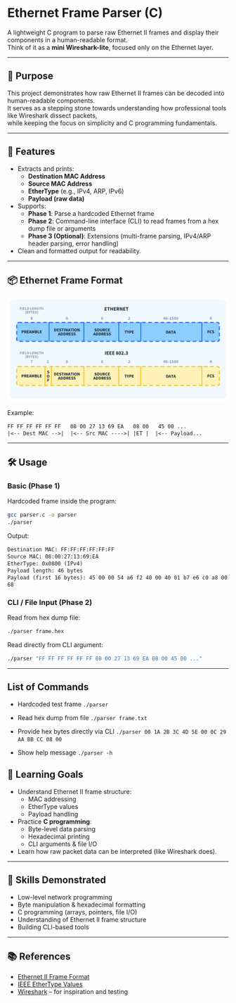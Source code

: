 # Ethernet Frame Parser (C)

A lightweight C program to parse raw Ethernet II frames and display their components in a human-readable format.  
Think of it as a **mini Wireshark-lite**, focused only on the Ethernet layer.

---

## 🎯 Purpose

This project demonstrates how raw Ethernet II frames can be decoded into human-readable components.  
It serves as a stepping stone towards understanding how professional tools like Wireshark dissect packets,  
while keeping the focus on simplicity and C programming fundamentals.

---

## 🚀 Features

- Extracts and prints:
  - **Destination MAC Address**
  - **Source MAC Address**
  - **EtherType** (e.g., IPv4, ARP, IPv6)
  - **Payload (raw data)**
- Supports:
  - **Phase 1**: Parse a hardcoded Ethernet frame
  - **Phase 2**: Command-line interface (CLI) to read frames from a hex dump file or arguments
  - **Phase 3 (Optional)**: Extensions (multi-frame parsing, IPv4/ARP header parsing, error handling)
- Clean and formatted output for readability.

---

## 📦 Ethernet Frame Format

![ethernet frame diagram](EthernetFrameDiagram.jpg)

Example:

```
FF FF FF FF FF FF   08 00 27 13 69 EA   08 00   45 00 ...
|<-- Dest MAC -->|  |<-- Src MAC ---->| |ET |  |<-- Payload...
```

---

## 🛠️ Usage

### Basic (Phase 1)

Hardcoded frame inside the program:

```bash
gcc parser.c -o parser
./parser
```

Output:

```
Destination MAC: FF:FF:FF:FF:FF:FF
Source MAC: 08:00:27:13:69:EA
EtherType: 0x0800 (IPv4)
Payload length: 46 bytes
Payload (first 16 bytes): 45 00 00 54 a6 f2 40 00 40 01 b7 e6 c0 a8 00 68
```

### CLI / File Input (Phase 2)

Read from hex dump file:

```bash
./parser frame.hex
```

Read directly from CLI argument:

```bash
./parser "FF FF FF FF FF FF 08 00 27 13 69 EA 08 00 45 00 ..."
```

---

## List of Commands

- Hardcoded test frame
  `./parser`

- Read hex dump from file
  `./parser frame.txt`

- Provide hex bytes directly via CLI
  `./parser 00 1A 2B 3C 4D 5E 00 0C 29 AA BB CC 08 00`

- Show help message
  `./parser -h`

## 🎯 Learning Goals

- Understand Ethernet II frame structure:
  - MAC addressing
  - EtherType values
  - Payload handling
- Practice **C programming**:
  - Byte-level data parsing
  - Hexadecimal printing
  - CLI arguments & file I/O
- Learn how raw packet data can be interpreted (like Wireshark does).

---

## 🔑 Skills Demonstrated

- Low-level network programming
- Byte manipulation & hexadecimal formatting
- C programming (arrays, pointers, file I/O)
- Understanding of Ethernet II frame structure
- Building CLI-based tools

---

## 📚 References

- [Ethernet II Frame Format](https://en.wikipedia.org/wiki/Ethernet_frame#Ethernet_II)
- [IEEE EtherType Values](https://www.iana.org/assignments/ethernet-numbers/ethernet-numbers.xhtml)
- [Wireshark](https://www.wireshark.org/) – for inspiration and testing

